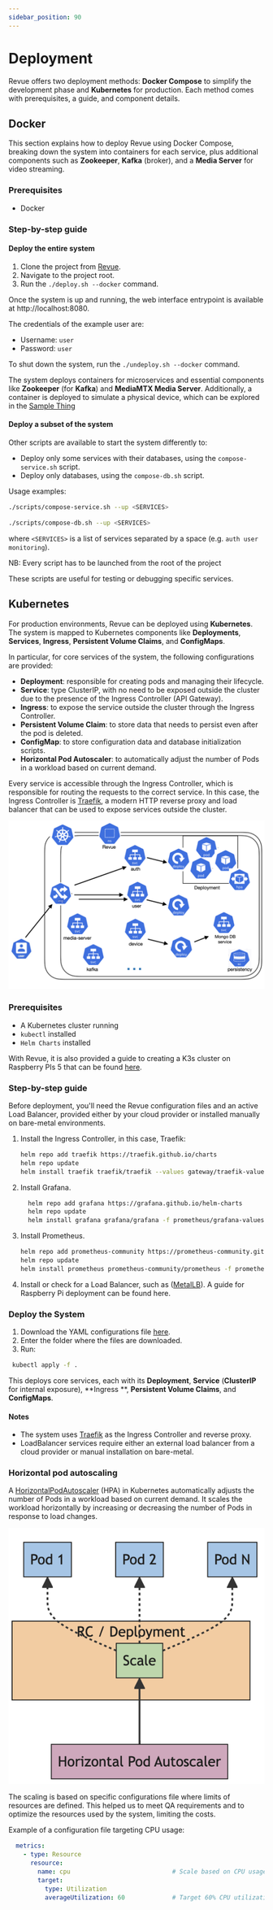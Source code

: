 ```yaml
---
sidebar_position: 90
---
```


# Deployment

Revue offers two deployment methods: **Docker Compose** to simplify the development phase and **Kubernetes** for
production.
Each method comes with prerequisites, a guide, and component details.

## Docker

This section explains how to deploy Revue using Docker Compose,
breaking down the system into containers for each service,
plus additional components such as **Zookeeper**, **Kafka** (broker), and a **Media Server** for video streaming.

### Prerequisites

- Docker

### Step-by-step guide

#### Deploy the entire system

1. Clone the project from [Revue](https://github.com/revue-org/revue).
2. Navigate to the project root.
3. Run the `./deploy.sh --docker` command.

Once the system is up and running, the web interface entrypoint is available at http://localhost:8080.

The credentials of the example user are:

- Username: `user`
- Password: `user`

To shut down the system, run the `./undeploy.sh --docker` command.

The system deploys containers for microservices and essential components like **Zookeeper**
(for **Kafka**) and **MediaMTX Media Server**.
Additionally, a container is deployed to simulate a physical device,
which can be explored in the [Sample Thing](https://github.com/revue-org/revue-sample-thing)

#### Deploy a subset of the system

Other scripts are available to start the system differently to:

- Deploy only some services with their databases, using the `compose-service.sh` script.
- Deploy only databases, using the `compose-db.sh` script.

Usage examples:

```bash 
./scripts/compose-service.sh --up <SERVICES>
```

```bash
./scripts/compose-db.sh --up <SERVICES>
``` 

where `<SERVICES>` is a list of services separated by a space (e.g. `auth user monitoring`).

NB: Every script has to be launched from the root of the project

These scripts are useful for testing or debugging specific services.

## Kubernetes

For production environments, Revue can be deployed using **Kubernetes**.
The system is mapped to Kubernetes components like **Deployments**,
**Services**, **Ingress**, **Persistent Volume Claims**, and **ConfigMaps**.

In particular, for core services of the system, the following configurations are provided:

- **Deployment**: responsible for creating pods and managing their lifecycle.
- **Service**: type ClusterIP, with no need to be exposed outside the cluster due to the presence of the Ingress Controller (API Gateway).
- **Ingress**: to expose the service outside the cluster through the Ingress Controller.
- **Persistent Volume Claim**: to store data that needs to persist even after the pod is deleted.
- **ConfigMap**: to store configuration data and database initialization scripts.
- **Horizontal Pod Autoscaler**: to automatically adjust the number of Pods in a workload based on current demand.

Every service is accessible through the Ingress Controller,
which is responsible for routing the requests to the correct service.
In this case, the Ingress Controller is [Traefik](https://traefik.io/),
a modern HTTP reverse proxy and load balancer that can be used to expose services outside the cluster.

![Kubernetes](./img/kubernetes-deployment.png)

### Prerequisites

- A Kubernetes cluster running
- `kubectl` installed
- `Helm Charts` installed

With Revue, it is also provided a guide to creating a K3s cluster on Raspberry PIs 5
that can be found [here](https://github.com/revue-org/revue-k3s-deployment).

### Step-by-step guide

Before deployment, you'll need the Revue configuration files and an active Load Balancer,
provided either by your cloud provider or installed manually on bare-metal environments.

1. Install the Ingress Controller, in this case, Traefik:
      ```bash
      helm repo add traefik https://traefik.github.io/charts
      helm repo update
      helm install traefik traefik/traefik --values gateway/traefik-values.yml
      ```
2. Install Grafana.
      ```bash
        helm repo add grafana https://grafana.github.io/helm-charts
        helm repo update
        helm install grafana grafana/grafana -f prometheus/grafana-values.yml --namespace YOUR_NAMESPACE
      ````
3. Install Prometheus.
      ```bash
      helm repo add prometheus-community https://prometheus-community.github.io/helm-charts
      helm repo update
      helm install prometheus prometheus-community/prometheus -f prometheus/prometheus-values.yml
      ```
4. Install or check for a Load Balancer, such as ([MetalLB](https://metallb.universe.tf/installation/)).
   A guide for Raspberry Pi deployment can be found here.

### Deploy the System

1. Download the YAML configurations
   file [here](https://github.com/revue-org/revue-k3s-deployment/tree/main/specifications/k3s).
2. Enter the folder where the files are downloaded.
3. Run:

```bash
 kubectl apply -f .
```

This deploys core services, each with its **Deployment**, **Service** (**ClusterIP** for internal exposure), **Ingress
**, **Persistent Volume Claims**, and **ConfigMaps**.

#### Notes

- The system uses [Traefik](https://traefik.io/traefik/) as the Ingress Controller and reverse proxy.
- LoadBalancer services require either an external load balancer from a cloud provider or manual installation on
  bare-metal.

### Horizontal pod autoscaling 

A [HorizontalPodAutoscaler](https://kubernetes.io/docs/tasks/run-application/horizontal-pod-autoscale/) (HPA)
in Kubernetes automatically adjusts the number of Pods in a workload based on current demand.
It scales the workload horizontally by increasing or decreasing the number of Pods in response to load changes. 

![HPA](./img/hpa-kubernetes.png)

The scaling is based on specific configurations file where limits of resources are defined.
This helped us to meet QA requirements and to optimize the resources used by the system, limiting the costs.

Example of a configuration file targeting CPU usage:
```yaml
  metrics:
    - type: Resource
      resource:
        name: cpu                            # Scale based on CPU usage
        target:
          type: Utilization
          averageUtilization: 60             # Target 60% CPU utilization
```